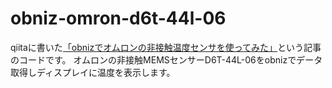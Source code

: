 # obniz-omron-d6t-44l-06

qiitaに書いた[「obnizでオムロンの非接触温度センサを使ってみた」](https://qiita.com/yskmjp/items/db839dfc4002a6c28728)という記事のコードです。
オムロンの非接触MEMSセンサーD6T-44L-06をobnizでデータ取得しディスプレイに温度を表示します。
